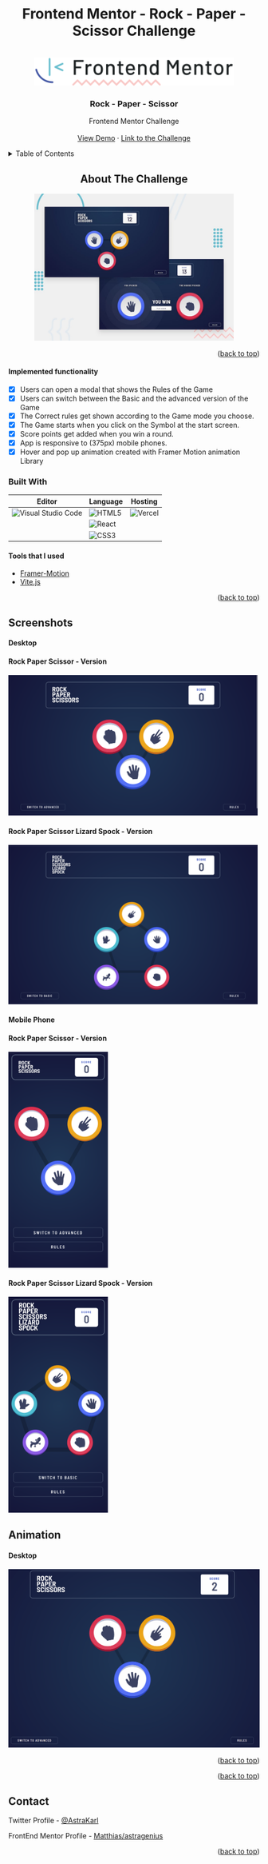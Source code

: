 #

<div align="center">
<h1>Frontend Mentor - Rock - Paper - Scissor Challenge</h1>
</div>

<div id="top"></div>

<!-- PROJECT LOGO -->
<br />
<div align="center">
  <a href="https://github.com/github_username/repo_name">
    <img src='/DOC/img/logo-desktop.svg'alt="Logo" width="400" height="auto">
  </a>

<h3 align="center">Rock - Paper - Scissor</h3>

  <p align="center">
    Frontend Mentor Challenge
    <br />
    <br />
    <a href="https://fem-rock-paper-scissor.vercel.app/">View Demo</a>
    ·
    <a href="https://www.frontendmentor.io/challenges/rock-paper-scissors-game-pTgwgvgH">Link to the Challenge</a>
  </p>
</div>

<!-- TABLE OF CONTENTS -->
<details>
  <summary>Table of Contents</summary>
  <ol>
    <li>
      <a href="#about-the-project">About The Project</a>
      <ul>
        <li><a href="#built-with">Built With</a></li>
      </ul>
    </li>
    <li><a href="#usage">Usage</a></li>
    <li><a href="#contact">Contact</a></li>
    <li><a href="#acknowledgments">Acknowledgments</a></li>
  </ol>
</details>

<!-- ABOUT THE PROJECT -->

<div align="center">
    <h2>About The Challenge</h2>

<a href="https://www.frontendmentor.io/challenges/rock-paper-scissors-game-pTgwgvgH">
    <img src='/DOC/img/desktop-preview.jpg'alt="Logo" width="400" height="auto">
  </a>

</div>

<p align="right">(<a href="#top">back to top</a>)</p>
<h4>Implemented functionality</h4>

- [x] Users can open a modal that shows the Rules of the Game
- [x] Users can switch between the Basic and the advanced version of the Game
- [x] The Correct rules get shown according to the Game mode you choose.
- [x] The Game starts when you click on the Symbol at the start screen.
- [x] Score points get added when you win a round.
- [x] App is responsive to (375px) mobile phones.
- [x] Hover and pop up animation created with Framer Motion animation Library

### Built With

<div align="center">

| Editor                                                                                                                                            | Language                                                                                                      | Hosting                                                                                                      |
| ------------------------------------------------------------------------------------------------------------------------------------------------- | ------------------------------------------------------------------------------------------------------------- | ------------------------------------------------------------------------------------------------------------ |
| ![Visual Studio Code](https://img.shields.io/badge/Visual%20Studio%20Code-0078d7.svg?style=for-the-badge&logo=visual-studio-code&logoColor=white) | ![HTML5](https://img.shields.io/badge/html5-%23E34F26.svg?style=for-the-badge&logo=html5&logoColor=white)     | ![Vercel](https://img.shields.io/badge/vercel-%23000000.svg?style=for-the-badge&logo=vercel&logoColor=white) |
|                                                                                                                                                   | ![React](https://img.shields.io/badge/react-%2320232a.svg?style=for-the-badge&logo=react&logoColor=%2361DAFB) |
|                                                                                                                                                   | ![CSS3](https://img.shields.io/badge/css3-%231572B6.svg?style=for-the-badge&logo=css3&logoColor=white)        |

</div>

#### Tools that I used

- [Framer-Motion](https://www.framer.com/motion/)
- [Vite.js](https://vitejs.dev/)

<p align="right">(<a href="#top">back to top</a>)</p>

<!-- USAGE EXAMPLES -->

## Screenshots

#### Desktop

#### Rock Paper Scissor - Version

<img src='/DOC/Screenshots/desktop-version.png' alt="Logo" width="500" height="auto">

#### Rock Paper Scissor Lizard Spock - Version

<img src='/DOC/Screenshots/desktop-version2.png' alt="Logo" width="500" height="auto">

#### Mobile Phone

#### Rock Paper Scissor - Version

<img src='/DOC/Screenshots/mobile-version.png' alt="Logo" width="200" height="auto">

#### Rock Paper Scissor Lizard Spock - Version

<img src='/DOC/Screenshots/mobile-version2.png' alt="Logo" width="200" height="auto">

## Animation

#### Desktop

![animation](/DOC/animations/fem-rock-paper-scissor.gif)

<p align="right">(<a href="#top">back to top</a>)</p>

<p align="right">(<a href="#top">back to top</a>)</p>

<!-- CONTACT -->

## Contact

Twitter Profile - [@AstraKarl](https://twitter.com/AstraKarl)

FrontEnd Mentor Profile - [Matthias/astragenius](https://www.frontendmentor.io/profile/astragenius)

<p align="right">(<a href="#top">back to top</a>)</p>

<!-- MARKDOWN LINKS & IMAGES -->
<!-- https://www.markdownguide.org/basic-syntax/#reference-style-links -->

[contributors-shield]: https://img.shields.io/github/contributors/github_username/repo_name.svg?style=for-the-badge
[contributors-url]: https://github.com/github_username/repo_name/graphs/contributors
[forks-shield]: https://img.shields.io/github/forks/github_username/repo_name.svg?style=for-the-badge
[forks-url]: https://github.com/github_username/repo_name/network/members
[stars-shield]: https://img.shields.io/github/stars/github_username/repo_name.svg?style=for-the-badge
[stars-url]: https://github.com/github_username/repo_name/stargazers
[issues-shield]: https://img.shields.io/github/issues/github_username/repo_name.svg?style=for-the-badge
[issues-url]: https://github.com/github_username/repo_name/issues
[license-shield]: https://img.shields.io/github/license/github_username/repo_name.svg?style=for-the-badge
[license-url]: https://github.com/github_username/repo_name/blob/master/LICENSE.txt
[linkedin-shield]: https://img.shields.io/badge/-LinkedIn-black.svg?style=for-the-badge&logo=linkedin&colorB=555
[linkedin-url]: https://linkedin.com/in/linkedin_username
[product-screenshot]: images/screenshot.png
